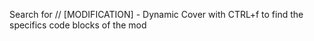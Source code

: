 Search for // [MODIFICATION] - Dynamic Cover with CTRL+f to find the specifics code blocks of the mod
